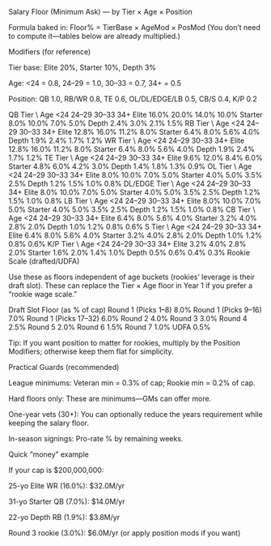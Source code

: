 Salary Floor (Minimum Ask) — by Tier × Age × Position

Formula baked in: Floor% = TierBase × AgeMod × PosMod
(You don’t need to compute it—tables below are already multiplied.)

Modifiers (for reference)

Tier base: Elite 20%, Starter 10%, Depth 3%

Age: <24 = 0.8, 24–29 = 1.0, 30–33 = 0.7, 34+ = 0.5

Position: QB 1.0, RB/WR 0.8, TE 0.6, OL/DL/EDGE/LB 0.5, CB/S 0.4, K/P 0.2

QB
Tier \ Age <24 24–29 30–33 34+
Elite 16.0% 20.0% 14.0% 10.0%
Starter 8.0% 10.0% 7.0% 5.0%
Depth 2.4% 3.0% 2.1% 1.5%
RB
Tier \ Age <24 24–29 30–33 34+
Elite 12.8% 16.0% 11.2% 8.0%
Starter 6.4% 8.0% 5.6% 4.0%
Depth 1.9% 2.4% 1.7% 1.2%
WR
Tier \ Age <24 24–29 30–33 34+
Elite 12.8% 16.0% 11.2% 8.0%
Starter 6.4% 8.0% 5.6% 4.0%
Depth 1.9% 2.4% 1.7% 1.2%
TE
Tier \ Age <24 24–29 30–33 34+
Elite 9.6% 12.0% 8.4% 6.0%
Starter 4.8% 6.0% 4.2% 3.0%
Depth 1.4% 1.8% 1.3% 0.9%
OL
Tier \ Age <24 24–29 30–33 34+
Elite 8.0% 10.0% 7.0% 5.0%
Starter 4.0% 5.0% 3.5% 2.5%
Depth 1.2% 1.5% 1.0% 0.8%
DL/EDGE
Tier \ Age <24 24–29 30–33 34+
Elite 8.0% 10.0% 7.0% 5.0%
Starter 4.0% 5.0% 3.5% 2.5%
Depth 1.2% 1.5% 1.0% 0.8%
LB
Tier \ Age <24 24–29 30–33 34+
Elite 8.0% 10.0% 7.0% 5.0%
Starter 4.0% 5.0% 3.5% 2.5%
Depth 1.2% 1.5% 1.0% 0.8%
CB
Tier \ Age <24 24–29 30–33 34+
Elite 6.4% 8.0% 5.6% 4.0%
Starter 3.2% 4.0% 2.8% 2.0%
Depth 1.0% 1.2% 0.8% 0.6%
S
Tier \ Age <24 24–29 30–33 34+
Elite 6.4% 8.0% 5.6% 4.0%
Starter 3.2% 4.0% 2.8% 2.0%
Depth 1.0% 1.2% 0.8% 0.6%
K/P
Tier \ Age <24 24–29 30–33 34+
Elite 3.2% 4.0% 2.8% 2.0%
Starter 1.6% 2.0% 1.4% 1.0%
Depth 0.5% 0.6% 0.4% 0.3%
Rookie Scale (drafted/UDFA)

Use these as floors independent of age buckets (rookies’ leverage is their draft slot). These can replace the Tier × Age floor in Year 1 if you prefer a “rookie wage scale.”

Draft Slot Floor (as % of cap)
Round 1 (Picks 1–8) 8.0%
Round 1 (Picks 9–16) 7.0%
Round 1 (Picks 17–32) 6.0%
Round 2 4.0%
Round 3 3.0%
Round 4 2.5%
Round 5 2.0%
Round 6 1.5%
Round 7 1.0%
UDFA 0.5%

Tip: If you want position to matter for rookies, multiply by the Position Modifiers; otherwise keep them flat for simplicity.

Practical Guards (recommended)

League minimums: Veteran min = 0.3% of cap; Rookie min = 0.2% of cap.

Hard floors only: These are minimums—GMs can offer more.

One-year vets (30+): You can optionally reduce the years requirement while keeping the salary floor.

In-season signings: Pro-rate % by remaining weeks.

Quick “money” example

If your cap is $200,000,000:

25-yo Elite WR (16.0%): $32.0M/yr

31-yo Starter QB (7.0%): $14.0M/yr

22-yo Depth RB (1.9%): $3.8M/yr

Round 3 rookie (3.0%): $6.0M/yr (or apply position mods if you want)
